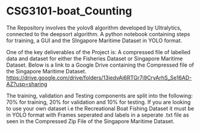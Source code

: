 # CSG3101-boat_Counting
The Repository involves the yolov8 algorithm developed by Ultralytics, connected to the deepsort algorithm. A python notebook containing steps for training, a GUI and the SIngapore Maritime Dataset in YOLO format.

One of the key deliverables of the Project is: A compressed file of labelled data and dataset for either the Fisheries Dataset or Singapore Maritime Dataset.
Below is a link to a Google Drive containing the Compressed file of the Singapore Maritime Dataset.
https://drive.google.com/drive/folders/13iedvAj6RTGr7j9CryArhS_Se16AD-AZ?usp=sharing

The training, validation and Testing components are split into the following:
70% for training, 20% for validation and 10% for testing. If you are looking to use your own dataset i.e the Recreational Boat Fishing Dataset it must be in YOLO format with Frames seperated and labels in a seperate .txt file as seen in the Compressed Zip File of the Singapore Maritime Dataset.

